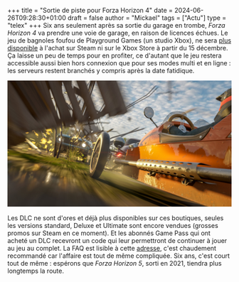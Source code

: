 +++
title = "Sortie de piste pour Forza Horizon 4"
date = 2024-06-26T09:28:30+01:00
draft = false
author = "Mickael"
tags = ["Actu"]
type = "telex"
+++
Six ans seulement après sa sortie du garage en trombe, *Forza Horizon 4* va prendre une voie de garage, en raison de licences échues. Le jeu de bagnoles foufou de Playground Games (un studio Xbox), ne sera [plus disponible](https://forza.net/news/forza-horizon-4-delisting) à l'achat sur Steam ni sur le Xbox Store à partir du 15 décembre. Ça laisse un peu de temps pour en profiter, ce d'autant que le jeu restera accessible aussi bien hors connexion que pour ses modes multi et en ligne : les serveurs restent branchés y compris après la date fatidique.

![Forza Horizon 4](forza4.jpg "Et là, l'accident bête.")

Les DLC ne sont d'ores et déjà plus disponibles sur ces boutiques, seules les versions standard, Deluxe et Ultimate sont encore vendues (grosses promos sur Steam en ce moment). Et les abonnés Game Pass qui ont acheté un DLC recevront un code qui leur permettront de continuer à jouer au jeu au complet. La FAQ est lisible à cette [adresse](https://support.forzamotorsport.net/hc/en-us/articles/30662484986387-Forza-Horizon-4-Delisting-FAQ), c'est chaudement recommandé car l'affaire est tout de même compliquée. Six ans, c'est court tout de même : espérons que *Forza Horizon 5*, sorti en 2021, tiendra plus longtemps la route.

